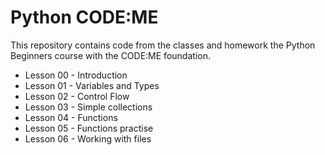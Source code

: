 # Python CODE:ME

This repository contains code from the classes and homework the Python Beginners course with the CODE:ME foundation.

- Lesson 00 - Introduction
- Lesson 01 - Variables and Types
- Lesson 02 - Control Flow
- Lesson 03 - Simple collections
- Lesson 04 - Functions
- Lesson 05 - Functions practise
- Lesson 06 - Working with files 
